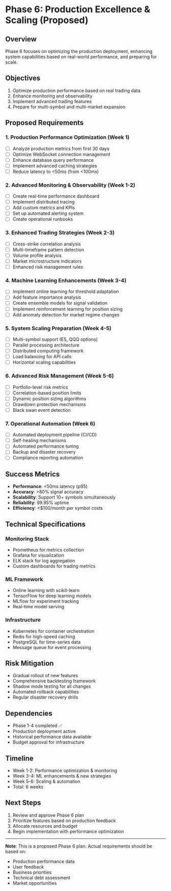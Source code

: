 # Phase 6: Production Excellence & Scaling (Proposed)

## Overview
Phase 6 focuses on optimizing the production deployment, enhancing system capabilities based on real-world performance, and preparing for scale.

## Objectives
1. Optimize production performance based on real trading data
2. Enhance monitoring and observability
3. Implement advanced trading features
4. Prepare for multi-symbol and multi-market expansion

## Proposed Requirements

### 1. Production Performance Optimization (Week 1)
- [ ] Analyze production metrics from first 30 days
- [ ] Optimize WebSocket connection management
- [ ] Enhance database query performance
- [ ] Implement advanced caching strategies
- [ ] Reduce latency to <50ms (from <100ms)

### 2. Advanced Monitoring & Observability (Week 1-2)
- [ ] Create real-time performance dashboard
- [ ] Implement distributed tracing
- [ ] Add custom metrics and KPIs
- [ ] Set up automated alerting system
- [ ] Create operational runbooks

### 3. Enhanced Trading Strategies (Week 2-3)
- [ ] Cross-strike correlation analysis
- [ ] Multi-timeframe pattern detection
- [ ] Volume profile analysis
- [ ] Market microstructure indicators
- [ ] Enhanced risk management rules

### 4. Machine Learning Enhancements (Week 3-4)
- [ ] Implement online learning for threshold adaptation
- [ ] Add feature importance analysis
- [ ] Create ensemble models for signal validation
- [ ] Implement reinforcement learning for position sizing
- [ ] Add anomaly detection for market regime changes

### 5. System Scaling Preparation (Week 4-5)
- [ ] Multi-symbol support (ES, QQQ options)
- [ ] Parallel processing architecture
- [ ] Distributed computing framework
- [ ] Load balancing for API calls
- [ ] Horizontal scaling capabilities

### 6. Advanced Risk Management (Week 5-6)
- [ ] Portfolio-level risk metrics
- [ ] Correlation-based position limits
- [ ] Dynamic position sizing algorithms
- [ ] Drawdown protection mechanisms
- [ ] Black swan event detection

### 7. Operational Automation (Week 6)
- [ ] Automated deployment pipeline (CI/CD)
- [ ] Self-healing mechanisms
- [ ] Automated performance tuning
- [ ] Backup and disaster recovery
- [ ] Compliance reporting automation

## Success Metrics
- **Performance**: <50ms latency (p95)
- **Accuracy**: >80% signal accuracy
- **Scalability**: Support 10+ symbols simultaneously
- **Reliability**: 99.95% uptime
- **Efficiency**: <$100/month per symbol costs

## Technical Specifications

### Monitoring Stack
- Prometheus for metrics collection
- Grafana for visualization
- ELK stack for log aggregation
- Custom dashboards for trading metrics

### ML Framework
- Online learning with scikit-learn
- TensorFlow for deep learning models
- MLflow for experiment tracking
- Real-time model serving

### Infrastructure
- Kubernetes for container orchestration
- Redis for high-speed caching
- PostgreSQL for time-series data
- Message queue for event processing

## Risk Mitigation
- Gradual rollout of new features
- Comprehensive backtesting framework
- Shadow mode testing for all changes
- Automated rollback capabilities
- Regular disaster recovery drills

## Dependencies
- Phase 1-4 completed ✅
- Production deployment active
- Historical performance data available
- Budget approval for infrastructure

## Timeline
- Week 1-2: Performance optimization & monitoring
- Week 3-4: ML enhancements & new strategies
- Week 5-6: Scaling & automation
- Total: 6 weeks

## Next Steps
1. Review and approve Phase 6 plan
2. Prioritize features based on production feedback
3. Allocate resources and budget
4. Begin implementation with performance optimization

---

**Note**: This is a proposed Phase 6 plan. Actual requirements should be based on:
- Production performance data
- User feedback
- Business priorities
- Technical debt assessment
- Market opportunities
